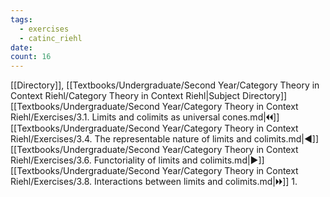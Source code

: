```yaml
---
tags:
  - exercises
  - catinc_riehl
date: 
count: 16
---
```

[[Directory]], [[Textbooks/Undergraduate/Second Year/Category Theory in Context Riehl/Category Theory in Context Riehl|Subject Directory]]
[[Textbooks/Undergraduate/Second Year/Category Theory in Context Riehl/Exercises/3.1. Limits and colimits as universal cones.md|🞀🞀]] [[Textbooks/Undergraduate/Second Year/Category Theory in Context Riehl/Exercises/3.4. The representable nature of limits and colimits.md|◀]] [[Textbooks/Undergraduate/Second Year/Category Theory in Context Riehl/Exercises/3.6. Functoriality of limits and colimits.md|▶]] [[Textbooks/Undergraduate/Second Year/Category Theory in Context Riehl/Exercises/3.8. Interactions between limits and colimits.md|🞂🞂]]
1. 